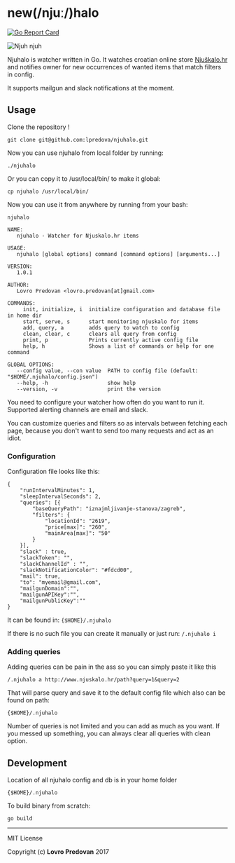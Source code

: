new(/njuː/)halo
===========
[![Go Report Card](https://goreportcard.com/badge/github.com/lpredova/njuhalo)](https://goreportcard.com/report/github.com/lpredova/njuhalo)


![Njuh njuh](https://68.media.tumblr.com/1da155f441f0c4030225c3811e0c32cd/tumblr_o6ngw4Ve1t1rt6u7do1_500.gif)


Njuhalo is watcher written in Go. 
It watches croatian online store [Njuškalo.hr](https://www.njuskalo.hr) and
notifies owner for new occurrences of wanted items that match filters in config.

It supports mailgun and slack notifications at the moment.

## Usage
Clone the repository !

``
git clone git@github.com:lpredova/njuhalo.git
``

Now you can use njuhalo from local folder by running:
 
``
./njuhalo
``

Or you can copy it to /usr/local/bin/ to make it global:

``
cp njuhalo /usr/local/bin/
``

Now you can use it from anywhere by running from your bash:

``
njuhalo
``

```
NAME:
   njuhalo - Watcher for Njuskalo.hr items

USAGE:
   njuhalo [global options] command [command options] [arguments...]

VERSION:
   1.0.1

AUTHOR:
   Lovro Predovan <lovro.predovan[at]gmail.com>

COMMANDS:
     init, initialize, i  initialize configuration and database file in home dir
     start, serve, s      start monitoring njuskalo for items
     add, query, a        adds query to watch to config
     clean, clear, c      clears all query from config
     print, p             Prints currently active config file
     help, h              Shows a list of commands or help for one command

GLOBAL OPTIONS:
   --config value, --con value  PATH to config file (default: "$HOME/.njuhalo/config.json")
   --help, -h                   show help
   --version, -v                print the version

```


You need to configure your watcher how often do you want to run it.
Supported alerting channels are email and slack.

You can customize queries and filters so as intervals between fetching each page, because you don't want to send too many requests and act as an idiot.


### Configuration

Configuration file looks like this:

```
{
	"runIntervalMinutes": 1,
	"sleepIntervalSeconds": 2,
	"queries": [{
		"baseQueryPath": "iznajmljivanje-stanova/zagreb",
		"filters": {
			"locationId": "2619",
			"price[max]": "260",
			"mainArea[max]": "50"
		}
	}],
	"slack" : true,
	"slackToken": "",
	"slackChannelId" : "",
	"slackNotificationColor": "#fdcd00",
	"mail": true,
	"to": "myemail@gmail.com",
	"mailgunDomain":"",
	"mailgunAPIKey":"",
	"mailgunPublicKey":""
}

```
It can be found in:
``
{$HOME}/.njuhalo
``

If there is no such file you can create it manually or just run:
``
/.njuhalo i
``

### Adding queries
Adding queries can be pain in the ass so you can simply paste it like this 

``
/.njuhalo a http://www.njuskalo.hr/path?query=1&query=2
``

That will parse query and save it to the default config file which also can be found on path:

``
{$HOME}/.njuhalo
``

Number of queries is not limited and you can add as much as you want.
If you messed up something, you can always clear all queries with clean option.

## Development

Location of all njuhalo config and db is in your home folder

``
{$HOME}/.njuhalo
``

To build binary from scratch:

``
go build
``

---
MIT License

Copyright (c) **Lovro Predovan**
2017